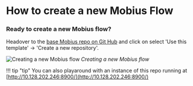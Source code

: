 # How to create a new Mobius Flow

### Ready to create a new Mobius flow?
Headover to the [base Mobius repo on Git Hub](https://github.com/ProjectVISTA/Mobius-base) and click on select 'Use this template' -> 'Create a new repository'.

![Creating a new Mobius flow](/assets/images/Mobius-Base-create-from-template.png)
*Creating a new Mobius flow*

!!! tip "tip"
    You can also playaround with an instance of this repo running at [http://10.128.202.246:8900/](http://10.128.202.246:8900/)
